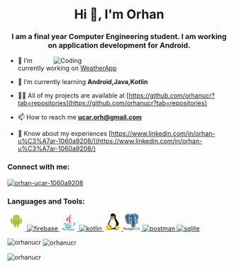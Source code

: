 <h1 align="center">Hi 👋, I'm Orhan</h1>
<h3 align="center">I am a final year Computer Engineering student. I am working on application development for Android.</h3>
<img align="right" alt="Coding" width="400" src="https://media.tenor.com/GfSX-u7VGM4AAAAC/coding.gif">


- 🔭 I’m currently working on [WeatherApp](https://github.com/orhanucr/WeatherApp)

- 🌱 I’m currently learning **Android,Java,Kotlin**

- 👨‍💻 All of my projects are available at [https://github.com/orhanucr?tab=repositories](https://github.com/orhanucr?tab=repositories)

- 📫 How to reach me **ucar.orh@gmail.com**

- 📄 Know about my experiences [https://www.linkedin.com/in/orhan-u%C3%A7ar-1060a9208/](https://www.linkedin.com/in/orhan-u%C3%A7ar-1060a9208/)

<h3 align="left">Connect with me:</h3>
<p align="left">
<a href="https://linkedin.com/in/orhan-uçar-1060a9208" target="blank"><img align="center" src="https://raw.githubusercontent.com/rahuldkjain/github-profile-readme-generator/master/src/images/icons/Social/linked-in-alt.svg" alt="orhan-uçar-1060a9208" height="30" width="40" /></a>
</p>

<h3 align="left">Languages and Tools:</h3>
<p align="left"> <a href="https://developer.android.com" target="_blank" rel="noreferrer"> <img src="https://raw.githubusercontent.com/devicons/devicon/master/icons/android/android-original-wordmark.svg" alt="android" width="40" height="40"/> </a> <a href="https://firebase.google.com/" target="_blank" rel="noreferrer"> <img src="https://www.vectorlogo.zone/logos/firebase/firebase-icon.svg" alt="firebase" width="40" height="40"/> </a> <a href="https://www.java.com" target="_blank" rel="noreferrer"> <img src="https://raw.githubusercontent.com/devicons/devicon/master/icons/java/java-original.svg" alt="java" width="40" height="40"/> </a> <a href="https://kotlinlang.org" target="_blank" rel="noreferrer"> <img src="https://www.vectorlogo.zone/logos/kotlinlang/kotlinlang-icon.svg" alt="kotlin" width="40" height="40"/> </a> <a href="https://www.linux.org/" target="_blank" rel="noreferrer"> <img src="https://raw.githubusercontent.com/devicons/devicon/master/icons/linux/linux-original.svg" alt="linux" width="40" height="40"/> </a> <a href="https://www.postgresql.org" target="_blank" rel="noreferrer"> <img src="https://raw.githubusercontent.com/devicons/devicon/master/icons/postgresql/postgresql-original-wordmark.svg" alt="postgresql" width="40" height="40"/> </a> <a href="https://postman.com" target="_blank" rel="noreferrer"> <img src="https://www.vectorlogo.zone/logos/getpostman/getpostman-icon.svg" alt="postman" width="40" height="40"/> </a> <a href="https://www.sqlite.org/" target="_blank" rel="noreferrer"> <img src="https://www.vectorlogo.zone/logos/sqlite/sqlite-icon.svg" alt="sqlite" width="40" height="40"/> </a> </p>

<p><img align="left" src="https://github-readme-stats.vercel.app/api?username=anuraghazra&count_private=true&theme=tokyonight&locale=en&layout=compact" alt="orhanucr" /></p>

<p>&nbsp;<img align="center" src="https://github-readme-stats.vercel.app/api?username=orhanucr&show_icons=true&theme=radical&locale=en" alt="orhanucr" /></p>

<p><img align="center" src="https://github-readme-streak-stats.herokuapp.com/?user=orhanucr&theme=dark" alt="orhanucr" /></p>


